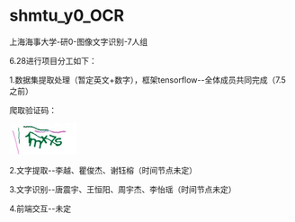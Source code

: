 # shmtu_y0_OCR
上海海事大学-研0-图像文字识别-7人组

6.28进行项目分工如下：

1.数据集提取处理（暂定英文+数字），框架tensorflow--全体成员共同完成（7.5之前）

爬取验证码：

![image](https://github.com/Echolee527/shmtu_y0_OCR/raw/master/img/2.jpg)

2.文字提取--李越、瞿俊杰、谢钰榕（时间节点未定）

3.文字识别--唐震宇、王恒阳、周宇杰、李怡瑶（时间节点未定）

4.前端交互--未定
